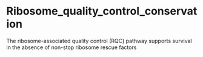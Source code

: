 # Ribosome_quality_control_conservation
The ribosome-associated quality control (RQC) pathway supports survival in the absence of non-stop ribosome rescue factors
